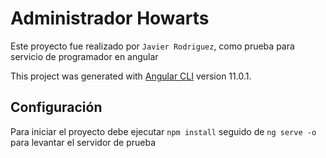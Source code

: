 # Administrador Howarts

Este proyecto fue realizado por `Javier Rodriguez`, como prueba para servicio de programador en angular

This project was generated with [Angular CLI](https://github.com/angular/angular-cli) version 11.0.1.

## Configuración

Para iniciar el proyecto debe ejecutar `npm install` seguido de `ng serve -o` para levantar el servidor de prueba
